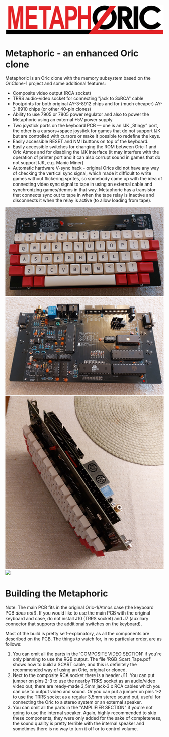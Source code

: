 <img src="./Pictures/MetaphoricLogo.png">

# Metaphoric - an enhanced Oric clone
Metaphoric is an Oric clone with the memory subsystem based on the OriClone-1 project and some additional features:
* Composite video output (RCA socket)
* TRRS audio-video socket for connecting "jack to 3xRCA" cable
* Footprints for both original AY-3-8912 chips and for (much cheaper) AY-3-8910 chips (or other 40-pin clones)
* Ability to use 7905 or 7805 power regulator and also to power the Metaphoric using an external +5V power supply
* Two joystick ports on the keyboard PCB — one is an IJK „Stingy” port, the other is a cursors+space joystick for games that do not support IJK but are controlled with cursors or make it possible to redefine the keys.
* Easily accessible RESET and NMI buttons on top of the keyboard.
* Easily accessible switches for changing the ROM between Oric-1 and Oric Atmos and for disabling the IJK interface (it may interfere with the operation of printer port and it can also corrupt sound in games that do not support IJK, e.g. Manic Miner)
* Automatic hardware V-sync hack - original Orics did not have any way of checking the vertical sync signal, which made it difficult to write games without flickering sprites, so somebody came up with the idea of connecting video sync signal to tape in using an external cable and synchronizing games/demos in that way. Metaphoric has a transistor that connects sync out to tape in when the tape relay is inactive and disconnects it when the relay is active (to allow loading from tape).

<img src="./Pictures/20250114_101616.jpg" width="512">
<img src="./Pictures/20250114_101747.jpg" width="512">
<img src="./Pictures/20250114_221728.jpg" width="512">
<img src="./Pictures/20250117_132145.jpg" width="512">

# Building the Metaphoric
Note: The main PCB fits in the original Oric-1/Atmos case (the keyboard PCB <i>does not</i>!). If you would like to use the main PCB with the original keyboard and case, do not install J10 (TRRS socket) and J7 (auxiliary connector that supports the additional switches on the keyboard).

Most of the build is pretty self-explanatory, as all the components are described on the PCB. The things to watch for, in no particular order, are as follows:
1. You can omit all the parts in the 'COMPOSITE VIDEO SECTION' if you're only planning to use the RGB output. The file 'RGB_Scart_Tape.pdf' shows how to build a SCART cable, and this is definitely the recommended way of using an Oric, original or cloned.
2. Next to the composite RCA socket there is a header J11. You can put jumper on pins 2-3 to use the nearby TRRS socket as an audio/video video out; there are ready-made 3,5mm jack-3 x RCA cables which you can use to output video and sound. Or you can put a jumper on pins 1-2 to use the TRRS socket as a regular 3,5mm stereo sound out, useful for connecting the Oric to a stereo system or an external speaker. 
3. You can omit all the parts in the "AMPLIFIER SECTION" if you're not going to use the internal speaker. Again, highly recommended to skip these components, they were only added for the sake of completeness, the sound quality is pretty terrible with the internal speaker and sometimes there is no way to turn it off or to control volume.
